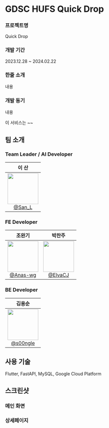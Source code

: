 # GDSC HUFS Quick Drop

### 프로젝트명
Quick Drop
### 개발 기간
2023.12.28 ~ 2024.02.22
### 한줄 소개
내용
### 개발 동기
내용

이 서비스는 ~~

## 팀 소개
### Team Leader / AI Developer
| **이 산** |
| :------: |
| [<img src="https://avatars.githubusercontent.com/u/?v=4" height=100 width=100> <br/> @San_L](https://github.com/San_L) |

### FE Developer
| **조완기** | **박찬주** |
| :------: | :------:  |
| [<img src="https://avatars.githubusercontent.com/u/?v=4" height=100 width=100> <br/> @Anas-wg](https://github.com/Anas-wg) | [<img src="https://avatars.githubusercontent.com/u/?v=4" height=100 width=100> <br/> @ElvaCJ](https://github.com/ElvaCJ) |

### BE Developer
| **김용순** |
| :------: |
| [<img src="https://avatars.githubusercontent.com/u/?v=4" height=100 width=100> <br/> @s00ngle](https://github.com/s00ngle) |

## 사용 기술
Flutter, FastAPI, MySQL, Google Cloud Platform

## 스크린샷
### 메인 화면



### 상세페이지


